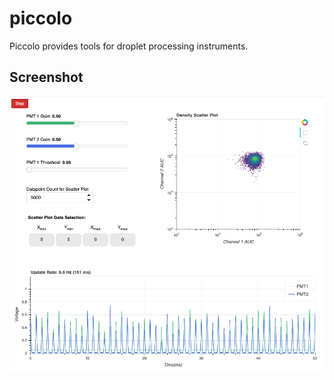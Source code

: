 # piccolo
Piccolo provides tools for droplet processing instruments.

## Screenshot
![social_preview](/social_preview.png?raw=true)

